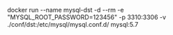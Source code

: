 docker run --name mysql-dst -d --rm -e "MYSQL_ROOT_PASSWORD=123456" -p 3310:3306 -v ./conf/dst:/etc/mysql/mysql.conf.d/ mysql:5.7